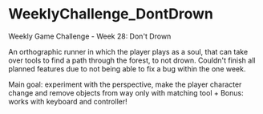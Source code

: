 # WeeklyChallenge_DontDrown
Weekly Game Challenge - Week 28: Don't Drown

An orthographic runner in which the player plays as a soul, that can take over tools to find a path through the forest, to not drown.
Couldn't finish all planned features due to not being able to fix a bug within the one week.

Main goal: experiment with the perspective, make the player character change and remove objects from way only with matching tool + Bonus: works with keyboard and controller!

